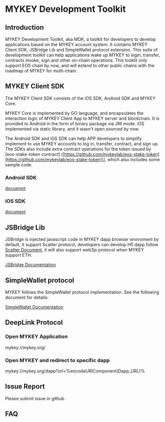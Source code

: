 # MYKEY Development Toolkit

## Introduction

MYKEY Development Toolkit, aka MDK, a toolkit for developers to develop applications based on the MYKEY account system. It contains MYKEY Client SDK, JSBridge Lib and SimpleWallet protocol extension. This suite of development toolkit can help applications wake up MYKEY to login, transfer, contracts invoke, sign and other on-chain operations. This tooklit only support EOS chain by now, and will extend to other public chains with the roadmap of MYKEY for multi-chain.

## MYKEY Client SDK

The MYKEY Client SDK consists of the iOS SDK, Android SDK and MYKEY Core.

MYKEY Core is implemented by GO language, and encapsulates the interaction logic of MYKEY Client App to MYKEY server and blockchain. It is provided to Android in the form of binary package via JNI mode. iOS implemented via static library, and it wasn't open sourced by now.

The Android SDK and iOS SDK can help APP developers to simplify implement to use MYKEY accounts to log in, transfer, contract, and sign up. The SDKs also include extra contract operations for the token issued by \[eos-stake-token contract\] \([https://github.com/mykeylab/eos-stake-token](https://github.com/mykeylab/eos-stake-token)\), which also includes some sample code.

### Android SDK

[docuemnt](mykey_android_sdk_en.md)

### iOS SDK

[document](mykey_ios_sdk_en.md)

## JSBridge Lib

JSBridge is injected javascript code in MYKEY dapp browser enviroment by default, it support Scatter protocol, developers can develop H5 dapp follow [Scatter Document](https://get-scatter.com/docs/api-reference), it will also support web3js protocol when MYKEY support ETH.

[JSBridge Documentation](mykey_jsbridge_en.md)

## SimpleWallet protocol

MYKEY follows the SimpleWallet protocol implementation. See the following document for details:

[SimpleWallet Documentation](mykey_simplewallet_en.md)

## DeepLink Protocol

### Open MYKEY Application

mykey://mykey.org/

### Open MYKEY and redirect to specific dapp

mykey://mykey.org/dapp?url=%encodeURIComponent\(Dapp\_URL\)%

## Issue Report

Please submit issue in github

## FAQ

